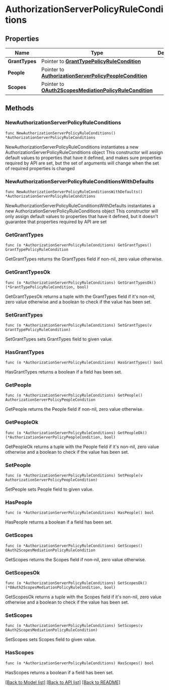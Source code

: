 # AuthorizationServerPolicyRuleConditions

## Properties

Name | Type | Description | Notes
------------ | ------------- | ------------- | -------------
**GrantTypes** | Pointer to [**GrantTypePolicyRuleCondition**](GrantTypePolicyRuleCondition.md) |  | [optional] 
**People** | Pointer to [**AuthorizationServerPolicyPeopleCondition**](AuthorizationServerPolicyPeopleCondition.md) |  | [optional] 
**Scopes** | Pointer to [**OAuth2ScopesMediationPolicyRuleCondition**](OAuth2ScopesMediationPolicyRuleCondition.md) |  | [optional] 

## Methods

### NewAuthorizationServerPolicyRuleConditions

`func NewAuthorizationServerPolicyRuleConditions() *AuthorizationServerPolicyRuleConditions`

NewAuthorizationServerPolicyRuleConditions instantiates a new AuthorizationServerPolicyRuleConditions object
This constructor will assign default values to properties that have it defined,
and makes sure properties required by API are set, but the set of arguments
will change when the set of required properties is changed

### NewAuthorizationServerPolicyRuleConditionsWithDefaults

`func NewAuthorizationServerPolicyRuleConditionsWithDefaults() *AuthorizationServerPolicyRuleConditions`

NewAuthorizationServerPolicyRuleConditionsWithDefaults instantiates a new AuthorizationServerPolicyRuleConditions object
This constructor will only assign default values to properties that have it defined,
but it doesn't guarantee that properties required by API are set

### GetGrantTypes

`func (o *AuthorizationServerPolicyRuleConditions) GetGrantTypes() GrantTypePolicyRuleCondition`

GetGrantTypes returns the GrantTypes field if non-nil, zero value otherwise.

### GetGrantTypesOk

`func (o *AuthorizationServerPolicyRuleConditions) GetGrantTypesOk() (*GrantTypePolicyRuleCondition, bool)`

GetGrantTypesOk returns a tuple with the GrantTypes field if it's non-nil, zero value otherwise
and a boolean to check if the value has been set.

### SetGrantTypes

`func (o *AuthorizationServerPolicyRuleConditions) SetGrantTypes(v GrantTypePolicyRuleCondition)`

SetGrantTypes sets GrantTypes field to given value.

### HasGrantTypes

`func (o *AuthorizationServerPolicyRuleConditions) HasGrantTypes() bool`

HasGrantTypes returns a boolean if a field has been set.

### GetPeople

`func (o *AuthorizationServerPolicyRuleConditions) GetPeople() AuthorizationServerPolicyPeopleCondition`

GetPeople returns the People field if non-nil, zero value otherwise.

### GetPeopleOk

`func (o *AuthorizationServerPolicyRuleConditions) GetPeopleOk() (*AuthorizationServerPolicyPeopleCondition, bool)`

GetPeopleOk returns a tuple with the People field if it's non-nil, zero value otherwise
and a boolean to check if the value has been set.

### SetPeople

`func (o *AuthorizationServerPolicyRuleConditions) SetPeople(v AuthorizationServerPolicyPeopleCondition)`

SetPeople sets People field to given value.

### HasPeople

`func (o *AuthorizationServerPolicyRuleConditions) HasPeople() bool`

HasPeople returns a boolean if a field has been set.

### GetScopes

`func (o *AuthorizationServerPolicyRuleConditions) GetScopes() OAuth2ScopesMediationPolicyRuleCondition`

GetScopes returns the Scopes field if non-nil, zero value otherwise.

### GetScopesOk

`func (o *AuthorizationServerPolicyRuleConditions) GetScopesOk() (*OAuth2ScopesMediationPolicyRuleCondition, bool)`

GetScopesOk returns a tuple with the Scopes field if it's non-nil, zero value otherwise
and a boolean to check if the value has been set.

### SetScopes

`func (o *AuthorizationServerPolicyRuleConditions) SetScopes(v OAuth2ScopesMediationPolicyRuleCondition)`

SetScopes sets Scopes field to given value.

### HasScopes

`func (o *AuthorizationServerPolicyRuleConditions) HasScopes() bool`

HasScopes returns a boolean if a field has been set.


[[Back to Model list]](../README.md#documentation-for-models) [[Back to API list]](../README.md#documentation-for-api-endpoints) [[Back to README]](../README.md)


